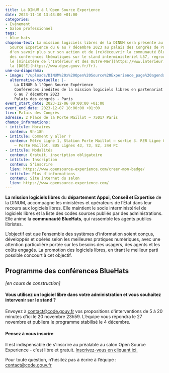```yaml
---
title: La DINUM à l'Open Source Experience
date: 2023-11-10 13:43:00 +01:00
categories:
- Événement
- Salon professionnel
tags:
- blue hats
chapeau-text: La mission logiciels libres de la DINUM sera présente au salon Open
  Source Experience du 6 au 7 décembre 2023 au palais des Congrès de Paris. Une occasion
  d'en savoir plus sur son action et de (re)découvrir la communauté BlueHats. Au programme,
  des conférences thématiques sur le stand interministériel L57, regroupant la DINUM,
  le [ministère de l'Intérieur et des Outre-Mer](https://www.interieur.gouv.fr/) et
  la [DGSE](https://www.dgse.gouv.fr/fr).
une-ou-diaporama:
- image: "/uploads/DINUM%20x%20Open%20Source%20Experience_page%20agenda%201.png"
  alternative-textuelle: |-
    La DINUM à l'Open Source Expérience
    Conférences inédites de la mission logiciels libres en partenariat avec la communauté BlueHats
    6 au 7 décembre 2023
    Palais des congrès - Paris
event_start_date: 2023-12-06 09:00:00 +01:00
event_end_date: 2023-12-07 18:00:00 +01:00
lieu: Palais des Congrès
adresse: 2 Place de la Porte Maillot – 75017 Paris
champs_informations:
- intitule: Horaires
  contenu: 9h-18h
- intitule: Comment y aller ?
  contenu: Métro Ligne 1, Station Porte Maillot – sortie 3. RER Ligne C, Station Neuilly
    – Porte Maillot. BUS Lignes 43, 73, 82, 244 PC
- intitule: Modalités
  contenu: Gratuit, inscription obligatoire
- intitule: Inscription
  contenu: S'inscrire
  lien: https://www.opensource-experience.com/creer-mon-badge/
- intitule: Plus d'informations
  contenu: Site internet du salon
  lien: https://www.opensource-experience.com/
---
```


**La mission logiciels libres** du **département Appui, Conseil et Expertise** de la DINUM, accompagne les ministères et opérateurs de l’État dans leur recours aux logiciels libres. Elle maintient le socle interministériel de logiciels libres et la liste des codes sources publiés par des administrations.  Elle anime la **communauté BlueHats**, qui rassemble les agents publics libristes. 

L’objectif est que l’ensemble des systèmes d’information soient conçus, développés et opérés selon les meilleures pratiques numériques, avec une attention particulière portée sur les besoins des usagers, des agents et les coûts engagés. La promotion des logiciels libres, en tirant le meilleur parti possible concourt à cet objectif.

## Programme des conférences BlueHats
*[en cours de construction]*

#### Vous utilisez un logiciel libre dans votre administration et vous souhaitez intervenir sur le stand ? 
Envoyez à [contact@code.gouv.fr](contact@code.gouv.fr) vos propositions d'interventions de 5 à 20 minutes d'ici le 20 novembre 23h59. L’équipe vous répondra le 27 novembre et publiera le programme stabilisé le 4 décembre.

#### Pensez à vous inscrire
Il est indispensable de s'inscrire au préalable au salon Open Source Experience - c'est libre et gratuit. [Inscrivez-vous en cliquant ici.](https://www.opensource-experience.com/creer-mon-badge/)

Pour toute question, n’hésitez pas à écrire à l’équipe : [contact@code.gouv.fr](contact@code.gouv.fr) 